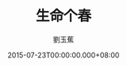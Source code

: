 ---
issue: 131
title: 生命个春
author: 劉玉蕉
language: 大埔
date: 2015-07-23T00:00:00.000+08:00
topic: 懷想
difficulty: 2
wikidata: Q98095966
wikidata_link: https://www.wikidata.org/wiki/Q98095966
---